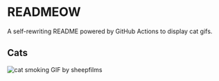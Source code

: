 # READMEOW

A self-rewriting README powered by GitHub Actions to display cat gifs.

## Cats

![cat smoking GIF by sheepfilms](https://media2.giphy.com/media/l0ExdMHUDKteztyfe/200.gif?cid=9acd02da5fobqsuk5hk1sx4ozs47o8fp4kjcwmydqo7gdj8v&ep=v1_gifs_search&rid=200.gif&ct=g)
